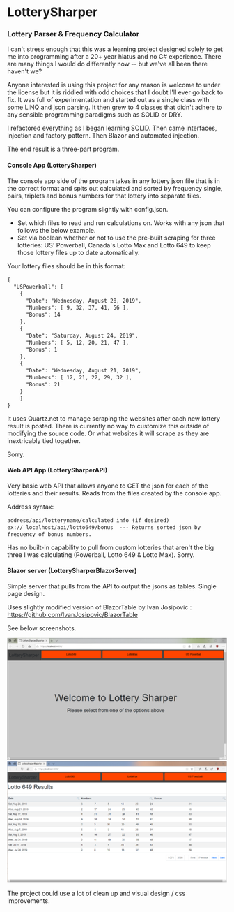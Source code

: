 # LotterySharper
### Lottery Parser &amp; Frequency Calculator

I can't stress enough that this was a learning project designed solely to get me into programming after a 20+ year hiatus
and no C# experience. There are many things I would do differently now -- but we've all been there haven't we?

Anyone interested is using this project for any reason is welcome to under the license but it is riddled with odd choices
that I doubt I'll ever go back to fix. It was full of experimentation and started out as a single class with some LINQ and
json parsing. It then grew to 4 classes that didn't adhere to any sensible programming paradigms such as SOLID or DRY.

I refactored everything as I began learning SOLID. Then came interfaces, injection and factory pattern. Then Blazor and
automated injection.

The end result is a three-part program.

#### Console App (LotterySharper)

The console app side of the program takes in any lottery json file that is in the correct format and spits out calculated
and sorted by frequency single, pairs, triplets and bonus numbers for that lottery into separate files.

You can configure the program slightly with config.json.
- Set which files to read and run calculations on. Works with any json that follows the below example.
- Set via boolean whether or not to use the pre-built scraping for three lotteries: US' Powerball, Canada's Lotto Max and 
  Lotto 649 to keep those lottery files up to date automatically.
    
Your lottery files should be in this format:
```
{
  "USPowerball": [
    {
      "Date": "Wednesday, August 28, 2019",
      "Numbers": [ 9, 32, 37, 41, 56 ],
      "Bonus": 14
    },
    {
      "Date": "Saturday, August 24, 2019",
      "Numbers": [ 5, 12, 20, 21, 47 ],
      "Bonus": 1
    },
    {
      "Date": "Wednesday, August 21, 2019",
      "Numbers": [ 12, 21, 22, 29, 32 ],
      "Bonus": 21
    }
    ]
}
```

It uses Quartz.net to manage scraping the websites after each new lottery result is posted. There is currently no way to
customize this outside of modifying the source code. Or what websites it will scrape as they are inextricably tied together.

Sorry.

#### Web API App (LotterySharperAPI)

Very basic web API that allows anyone to GET the json for each of the lotteries and their results. Reads from the files created
by the console app.

Address syntax:
```
address/api/lotteryname/calculated info (if desired)
ex:// localhost/api/lotto649/bonus  --- Returns sorted json by frequency of bonus numbers.
```

Has no built-in capability to pull from custom lotteries that aren't the big three I was calculating (Powerball, Lotto 649 &
Lotto Max). Sorry.

#### Blazor server (LotterySharperBlazorServer)

Simple server that pulls from the API to output the jsons as tables. Single page design.

Uses slightly modified version of BlazorTable by Ivan Josipovic : https://github.com/IvanJosipovic/BlazorTable

See below screenshots.

![LotterySharperBlazorServer](https://raw.githubusercontent.com/Toyotomius/LotterySharper/master/LotterySharperBlazorServer/LotterySharperBlazorServer.png)
![LotterySharperBlazorServer](https://raw.githubusercontent.com/Toyotomius/LotterySharper/master/LotterySharperBlazorServer/LotterySharperBlazorServerTable.png)

The project could use a lot of clean up and visual design / css improvements.
